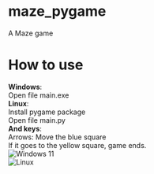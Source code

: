# maze_pygame  
A Maze game  
# __How to use__  
__Windows__:  
Open file main.exe  
__Linux__:  
Install pygame package  
Open file main.py  
__And keys__:  
Arrows: Move the blue square  
If it goes to the yellow square, game ends.  
![Windows 11](https://img.shields.io/badge/platform-Windows-0078D6?logo=windows&logoColor=white)  
![Linux](https://img.shields.io/badge/platform-Linux-E95420?logo=linux&logoColor=white)  
